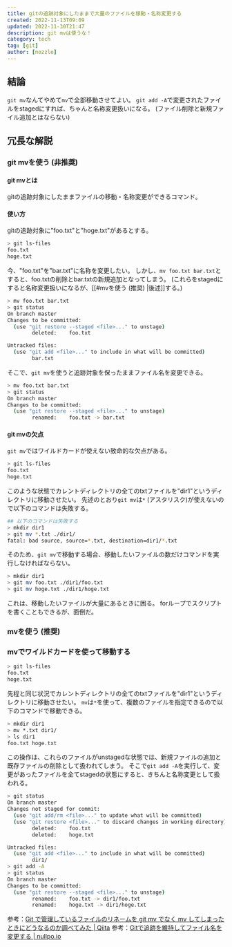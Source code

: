 ```yaml
---
title: gitの追跡対象にしたままで大量のファイルを移動・名称変更する
created: 2022-11-13T09:09
updated: 2022-11-30T21:47
description: git mvは使うな！
category: tech
tag: [git]
author: [nozzle]
---
```

## 結論
`git mv`なんてやめて`mv`で全部移動させてよい。
`git add -A`で変更されたファイルをstagedにすれば、ちゃんと名称変更扱いになる。
(ファイル削除と新規ファイル追加とはならない)

## 冗長な解説
### git mvを使う (非推奨)
#### git mvとは
gitの追跡対象にしたままファイルの移動・名称変更ができるコマンド。

#### 使い方
gitの追跡対象に"foo.txt"と"hoge.txt"があるとする。

```bash
> git ls-files
foo.txt
hoge.txt
```

今、"foo.txt"を"bar.txt"に名称を変更したい。
しかし、`mv foo.txt bar.txt`とすると、foo.txtの削除とbar.txtの新規追加となってしまう。
(これらをstagedにすると名称変更扱いになるが、[[#mvを使う (推奨) |後述]]する。)

```bash
> mv foo.txt bar.txt
> git status
On branch master
Changes to be committed:
  (use "git restore --staged <file>..." to unstage)
        deleted:    foo.txt

Untracked files:
  (use "git add <file>..." to include in what will be committed)
        bar.txt
```

そこで、`git mv`を使うと追跡対象を保ったままファイル名を変更できる。
```bash
> mv foo.txt bar.txt
> git status
On branch master
Changes to be committed:
  (use "git restore --staged <file>..." to unstage)
        renamed:    foo.txt -> bar.txt
```

#### git mvの欠点
`git mv`ではワイルドカードが使えない致命的な欠点がある。

```bash
> git ls-files
foo.txt
hoge.txt
```

このような状態でカレントディレクトリの全てのtxtファイルを"dir1"というディレクトリに移動させたい。
先述のとおり`git mv`は`*` (アスタリスク)が使えないので以下のコマンドは失敗する。

```bash
## 以下のコマンドは失敗する
> mkdir dir1
> git mv *.txt ./dir1/
fatal: bad source, source=*.txt, destination=dir1/*.txt
```

そのため、`git mv`で移動する場合、移動したいファイルの数だけコマンドを実行しなければならない。

```bash
> mkdir dir1
> git mv foo.txt ./dir1/foo.txt
> git mv hoge.txt ./dir1/hoge.txt
```

これは、移動したいファイルが大量にあるときに困る。
forループでスクリプトを書くこともできるが、面倒だ。

### mvを使う (推奨)
### mvでワイルドカードを使って移動する

```bash
> git ls-files
foo.txt
hoge.txt
```

先程と同じ状況でカレントディレクトリの全てのtxtファイルを"dir1"というディレクトリに移動させたい。
`mv`は`*`を使って、複数のファイルを指定できるので以下のコマンドで移動できる。

```bash
> mkdir dir1
> mv *.txt dir1/
> ls dir1
foo.txt hoge.txt
```

この操作は、これらのファイルがunstagedな状態では、新規ファイルの追加と既存ファイルの削除として扱われてしまう。
そこで`git add -A`を実行して、変更があったファイルを全てstagedの状態にすると、きちんと名称変更として扱われる。

```bash
> git status
On branch master
Changes not staged for commit:
  (use "git add/rm <file>..." to update what will be committed)        
  (use "git restore <file>..." to discard changes in working directory)
        deleted:    foo.txt
        deleted:    hoge.txt

Untracked files:
  (use "git add <file>..." to include in what will be committed)
        dir1/
> git add -A
> git status
On branch master
Changes to be committed:
  (use "git restore --staged <file>..." to unstage)
        renamed:    foo.txt -> dir1/foo.txt
        renamed:    hoge.txt -> dir1/hoge.txt
```

参考：[Git で管理しているファイルのリネームを git mv でなく mv してしまったときにどうなるのか調べてみた | Qiita](https://qiita.com/zonkyy/items/7705844c5e255b8fa3ae)
参考：[Gitで追跡を維持してファイル名を変更する | nullpo.io](https://www.nullpo.io/2021/06/04/git-renamed/)